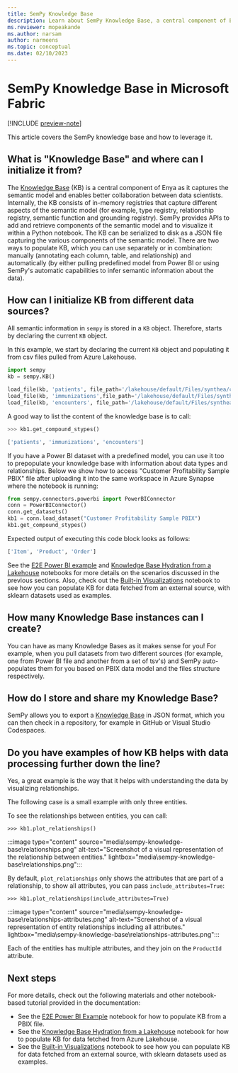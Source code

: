```yaml
---
title: SemPy Knowledge Base
description: Learn about SemPy Knowledge Base, a central component of Enya as it captures the semantic model and enables better collaboration between data scientists.
ms.reviewer: mopeakande
ms.author: narsam
author: narmeens
ms.topic: conceptual 
ms.date: 02/10/2023
---
```


# SemPy Knowledge Base in Microsoft Fabric

[!INCLUDE [preview-note](../includes/preview-note.md)]

This article covers the SemPy knowledge base and how to leverage it.

## What is "Knowledge Base" and where can I initialize it from?

The [Knowledge Base](sempy-glossary.md#knowledge-base) (KB) is a central component of Enya as it captures the semantic model and enables better collaboration between data scientists. Internally, the KB consists of in-memory registries that capture different aspects of the semantic model (for example, type registry, relationship registry, semantic function and grounding  registry). SemPy provides APIs to add and retrieve components of the semantic model and to visualize it within a Python notebook. The KB can be serialized to disk as a JSON file capturing the various components of the semantic model. There are two ways to populate KB, which you can use separately or in combination: manually (annotating each column, table, and relationship) and automatically (by either pulling predefined model from Power BI or using SemPy's automatic capabilities to infer semantic information about the data).

## How can I initialize KB from different data sources?

All semantic information in `sempy` is stored in a `KB` object. Therefore, starts by declaring the current `KB` object.

In this example, we start by declaring the current `KB` object and populating it from csv files pulled from Azure Lakehouse.

```python
import sempy
kb = sempy.KB()

load_file(kb, 'patients', file_path='/lakehouse/default/Files/synthea/csv/patients.csv')
load_file(kb, 'immunizations',file_path='/lakehouse/default/Files/synthea/csv/immunizations.csv')
load_file(kb, 'encounters', file_path='/lakehouse/default/Files/synthea/csv/encounters.csv')
```

A good way to list the content of the knowledge base is to call:

```python
>>> kb1.get_compound_stypes()
```

```python
['patients', 'immunizations', 'encounters']
```

If you have a Power BI dataset with a predefined model, you can use it too to prepopulate your knowledge base with information about data types and relationships. Below we show how to access "Customer Profitability Sample PBIX" file after uploading it into the same workspace in Azure Synapse where the notebook is running:

```python
from sempy.connectors.powerbi import PowerBIConnector
conn = PowerBIConnector()
conn.get_datasets()
kb1 = conn.load_dataset("Customer Profitability Sample PBIX")
kb1.get_compound_stypes()
```

Expected output of executing this code block looks as follows:

```python
['Item', 'Product', 'Order']
```

See the [E2E Power BI example](e2e-powerbi-example.md) and [Knowledge Base Hydration from a Lakehouse](sempy-kb-hydration-lakehouse.md) notebooks for more details on the scenarios discussed in the previous sections. Also, check out the [Built-in Visualizations](sempy-built-in-visualizations.md) notebook to see how you can populate KB for data fetched from an external source, with sklearn datasets used as examples.

## How many Knowledge Base instances can I create?

You can have as many Knowledge Bases as it makes sense for you! For example, when you pull datasets from two different sources (for example, one from Power BI file and another from a set of tsv's) and SemPy auto-populates them for you based on PBIX data model and the files structure respectively.

## How do I store and share my Knowledge Base?

SemPy allows you to export a [Knowledge Base](sempy-glossary.md#knowledge-base) in JSON format, which you can then check in a repository, for example in GitHub or Visual Studio Codespaces.

## Do you have examples of how KB helps with data processing further down the line?

Yes, a great example is the way that it helps with understanding the data by visualizing relationships.

The following case is a small example with only three entities.

To see the relationships between entities, you can call:

```
>>> kb1.plot_relationships()
```

:::image type="content" source="media\sempy-knowledge-base\relationships.png" alt-text="Screenshot of a visual representation of the relationship between entities." lightbox="media\sempy-knowledge-base\relationships.png":::

By default, `plot_relationships` only shows the attributes that are part of a relationship, to show all attributes, you can pass `include_attributes=True`:

```
>>> kb1.plot_relationships(include_attributes=True)
```

:::image type="content" source="media\sempy-knowledge-base\relationships-attributes.png" alt-text="Screenshot of a visual representation of entity relationships including all attributes." lightbox="media\sempy-knowledge-base\relationships-attributes.png":::

Each of the entities has multiple attributes, and they join on the `ProductId` attribute.

## Next steps

For more details, check out the following materials and other notebook-based tutorial provided in the documentation:

- See the [E2E Power BI Example](e2e-powerbi-example.md) notebook for how to populate KB from a PBIX file.
- See the [Knowledge Base Hydration from a Lakehouse](sempy-kb-hydration-lakehouse.md) notebook for how to populate KB for data fetched from Azure Lakehouse.
- See the [Built-in Visualizations](sempy-built-in-visualizations.md) notebook to see how you can populate KB for data fetched from an external source, with sklearn datasets used as examples.
